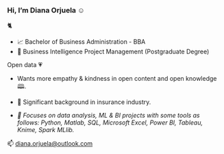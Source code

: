 ### Hi, I’m Diana Orjuela ☺️
:cat2:

- 📈 Bachelor of Business Administration - BBA
- :gem: Business Intelligence Project Management (Postgraduate Degree)

Open data :heartpulse: 
- Wants more empathy & kindness in open content and open knowledge 🕮.

- 💼 Significant background in insurance industry.  
- *:dart: Focuses on data analysis, ML & BI projects with some tools as follows: Python, Matlab, SQL, Microsoft Excel, Power BI, Tableau, Knime, Spark MLlib.*

📫 diana.orjuela@outlook.com
<!--
**DIANA-7/DIANA-7** is a ✨ _special_ ✨ repository because its `README.md` (this file) appears on your GitHub profile.

Here are some ideas to get you started:

- 🔭 I’m currently working on ...
- 🌱 I’m currently learning ...
- 👯 I’m looking to collaborate on ...
- 🤔 I’m looking for help with ...
- 💬 Ask me about ...
- 📫 How to reach me: ...
- 😄 Pronouns: ...
- ⚡ Fun fact: ...
-->
